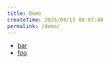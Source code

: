 ```yaml
---
title: Demo
createTime: 2025/04/13 08:07:40
permalink: /demo/
---
```


- [bar](./bar.md)
- [foo](./foo.md)
